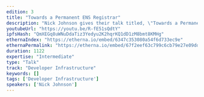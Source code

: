 ```yaml
---
edition: 3
title: "Towards a Permanent ENS Registrar"
description: "Nick Johnson gives their talk titled, \"Towards a Permanent ENS Registrar\""
youtubeUrl: "https://youtu.be/R-fE51sQdtY"
ipfsHash: "QmXEGq8uWNuDdaTiz3Yedyu2K2hqrKQ1dD1zM8bmt8KMHg"
ethernaIndex: "https://etherna.io/embed/6347c353080a54f6d733ec9e"
ethernaPermalink: "https://etherna.io/embed/67f2eef63c799c6cb79e27e09ddd4fb2dfeefed6dd48d56a13c9dd287797444e"
duration: 1122
expertise: "Intermediate"
type: "Talk"
track: "Developer Infrastructure"
keywords: []
tags: ['Developer Infrastructure']
speakers: ['Nick Johnson']
---
```

